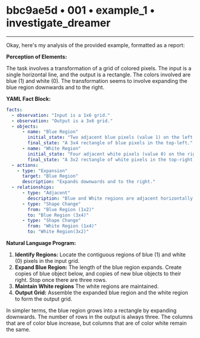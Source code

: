 # bbc9ae5d • 001 • example_1 • investigate_dreamer

---
Okay, here's my analysis of the provided example, formatted as a report:

**Perception of Elements:**

The task involves a transformation of a grid of colored pixels. The input is a single horizontal line, and the output is a rectangle. The colors involved are blue (1) and white (0). The transformation seems to involve expanding the blue region downwards and to the right.

**YAML Fact Block:**



```yaml
facts:
  - observation: "Input is a 1x6 grid."
  - observation: "Output is a 3x6 grid."
  - objects:
      - name: "Blue Region"
        initial_state: "Two adjacent blue pixels (value 1) on the left."
        final_state: "A 3x4 rectangle of blue pixels in the top-left."
      - name: "White Region"
        initial_state: "Four adjacent white pixels (value 0) on the right."
        final_state: "A 3x2 rectangle of white pixels in the top-right."
  - actions:
    - type: "Expansion"
      target: "Blue Region"
      description: "Expands downwards and to the right."
  - relationships:
      - type: "Adjacent"
        description: "Blue and White regions are adjacent horizontally in both input and output."
      - type: "Shape Change"
        from: "Blue Region (1x2)"
        to: "Blue Region (3x4)"
      - type: "Shape Change"
        from: "White Region (1x4)"
        to: "White Region(3x2)"

```



**Natural Language Program:**

1.  **Identify Regions:** Locate the contiguous regions of blue (1) and white (0) pixels in the input grid.
2.  **Expand Blue Region:** The length of the blue region expands. Create copies of blue object below, and copies of new blue objects to their right. Stop once there are three rows.
3. **Maintain White regions** The white regions are maintained.
4.  **Output Grid:** Assemble the expanded blue region and the white region to form the output grid.

In simpler terms, the blue region grows into a rectangle by expanding downwards. The number of rows in the output is always three. The columns that are of color blue increase, but columns that are of color white remain the same.

